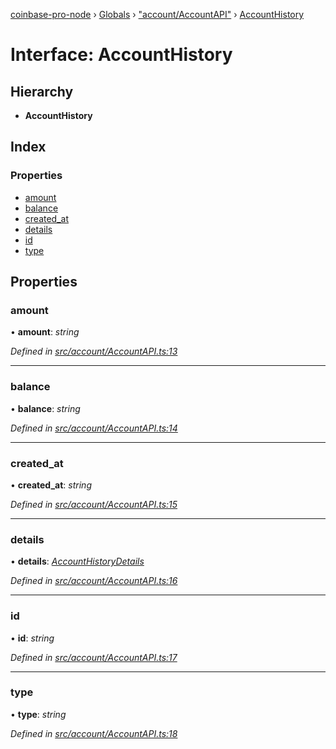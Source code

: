 [coinbase-pro-node](../README.md) › [Globals](../globals.md) › ["account/AccountAPI"](../modules/_account_accountapi_.md) › [AccountHistory](_account_accountapi_.accounthistory.md)

# Interface: AccountHistory

## Hierarchy

- **AccountHistory**

## Index

### Properties

- [amount](_account_accountapi_.accounthistory.md#amount)
- [balance](_account_accountapi_.accounthistory.md#balance)
- [created_at](_account_accountapi_.accounthistory.md#created_at)
- [details](_account_accountapi_.accounthistory.md#details)
- [id](_account_accountapi_.accounthistory.md#id)
- [type](_account_accountapi_.accounthistory.md#type)

## Properties

### amount

• **amount**: _string_

_Defined in [src/account/AccountAPI.ts:13](https://github.com/bennyn/coinbase-pro-node/blob/1656a9e/src/account/AccountAPI.ts#L13)_

---

### balance

• **balance**: _string_

_Defined in [src/account/AccountAPI.ts:14](https://github.com/bennyn/coinbase-pro-node/blob/1656a9e/src/account/AccountAPI.ts#L14)_

---

### created_at

• **created_at**: _string_

_Defined in [src/account/AccountAPI.ts:15](https://github.com/bennyn/coinbase-pro-node/blob/1656a9e/src/account/AccountAPI.ts#L15)_

---

### details

• **details**: _[AccountHistoryDetails](_account_accountapi_.accounthistorydetails.md)_

_Defined in [src/account/AccountAPI.ts:16](https://github.com/bennyn/coinbase-pro-node/blob/1656a9e/src/account/AccountAPI.ts#L16)_

---

### id

• **id**: _string_

_Defined in [src/account/AccountAPI.ts:17](https://github.com/bennyn/coinbase-pro-node/blob/1656a9e/src/account/AccountAPI.ts#L17)_

---

### type

• **type**: _string_

_Defined in [src/account/AccountAPI.ts:18](https://github.com/bennyn/coinbase-pro-node/blob/1656a9e/src/account/AccountAPI.ts#L18)_
